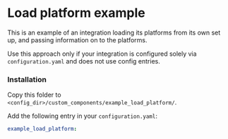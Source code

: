 # Load platform example

This is an example of an integration loading its platforms from its own set up, and passing information on to the platforms.

Use this approach only if your integration is configured solely via `configuration.yaml` and does not use config entries.

### Installation

Copy this folder to `<config_dir>/custom_components/example_load_platform/`.

Add the following entry in your `configuration.yaml`:

```yaml
example_load_platform:
```
